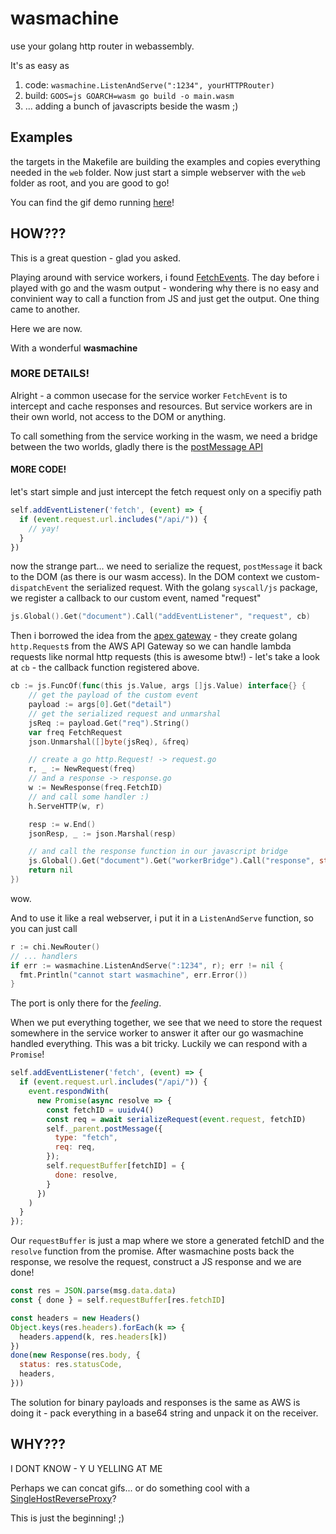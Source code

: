# wasmachine

use your golang http router in webassembly.

It's as easy as 

1. code: `wasmachine.ListenAndServe(":1234", yourHTTPRouter)`
2. build: `GOOS=js GOARCH=wasm go build -o main.wasm`
3. ... adding a bunch of javascripts beside the wasm ;) 

## Examples

the targets in the Makefile are building the examples and copies everything needed in the `web` folder. Now just start a simple webserver with the `web` folder as root, and you are good to go!

You can find the gif demo running [here](https://drailing.net/demos/wasmachine/)!

## HOW???

This is a great question - glad you asked. 

Playing around with service workers, i found [FetchEvents](https://developer.mozilla.org/en-US/docs/Web/API/FetchEvent). The day before i played with go and the wasm output - wondering why there is no easy and convinient way to call a function from JS and just get the output. One thing came to another. 

Here we are now. 

With a wonderful **wasmachine**

### MORE DETAILS!

Alright - a common usecase for the service worker `FetchEvent` is to intercept and cache responses and resources. But service workers are in their own world, not access to the DOM or anything. 

To call something from the service working in the wasm, we need a bridge between the two worlds, gladly there is the [postMessage API](https://developer.mozilla.org/en-US/docs/Web/API/Client/postMessage)

#### MORE CODE!

let's start simple and just intercept the fetch request only on a specifiy path

```js
self.addEventListener('fetch', (event) => {
  if (event.request.url.includes("/api/")) {
    // yay!
  }
})
```

now the strange part... we need to serialize the request, `postMessage` it back to the DOM (as there is our wasm access). In the DOM context we custom- `dispatchEvent` the serialized request. With the golang `syscall/js` package, we register a callback to our custom event, named "request"

```go
js.Global().Get("document").Call("addEventListener", "request", cb)
```

Then i borrowed the idea from the [apex gateway](https://github.com/apex/gateway) - they create golang `http.Request`s from the AWS API Gateway so we can handle lambda requests like normal http requests (this is awesome btw!) - let's take a look at  `cb` - the callback function registered above.

```go
cb := js.FuncOf(func(this js.Value, args []js.Value) interface{} {
    // get the payload of the custom event
    payload := args[0].Get("detail")
    // get the serialized request and unmarshal
    jsReq := payload.Get("req").String()
    var freq FetchRequest
    json.Unmarshal([]byte(jsReq), &freq)

    // create a go http.Request! -> request.go
    r, _ := NewRequest(freq) 
    // and a response -> response.go
    w := NewResponse(freq.FetchID)
    // and call some handler :) 
    h.ServeHTTP(w, r)

    resp := w.End()
    jsonResp, _ := json.Marshal(resp)

    // and call the response function in our javascript bridge
    js.Global().Get("document").Get("workerBridge").Call("response", string(jsonResp))
    return nil
})
```

wow.

And to use it like a real webserver, i put it in a `ListenAndServe` function, so you can just call

```go
r := chi.NewRouter()
// ... handlers
if err := wasmachine.ListenAndServe(":1234", r); err != nil {
  fmt.Println("cannot start wasmachine", err.Error())
}
```

The port is only there for the *feeling*.

When we put everything together, we see that we need to store the request somewhere in the service worker to answer it after our go wasmachine handled everything. This was a bit tricky. Luckily we can respond with a `Promise`! 

```js
self.addEventListener('fetch', (event) => {
  if (event.request.url.includes("/api/")) {
    event.respondWith(
      new Promise(async resolve => {
        const fetchID = uuidv4()
        const req = await serializeRequest(event.request, fetchID)
        self._parent.postMessage({
          type: "fetch",
          req: req,
        });
        self.requestBuffer[fetchID] = {
          done: resolve,
        }
      })
    )
  }
});
```

Our `requestBuffer` is just a map where we store a generated fetchID and the `resolve` function from the promise. After wasmachine posts back the response, we resolve the request, construct a JS response and we are done!

```js
const res = JSON.parse(msg.data.data)
const { done } = self.requestBuffer[res.fetchID]

const headers = new Headers()
Object.keys(res.headers).forEach(k => {
  headers.append(k, res.headers[k])
})
done(new Response(res.body, {
  status: res.statusCode,
  headers,
}))
```

The solution for binary payloads and responses is the same as AWS is doing it - pack everything in a base64 string and unpack it on the receiver.

## WHY???

I DONT KNOW - Y U YELLING AT ME

Perhaps we can concat gifs... or do something cool with a [SingleHostReverseProxy](https://golang.org/pkg/net/http/httputil/#NewSingleHostReverseProxy)?

This is just the beginning! ;) 